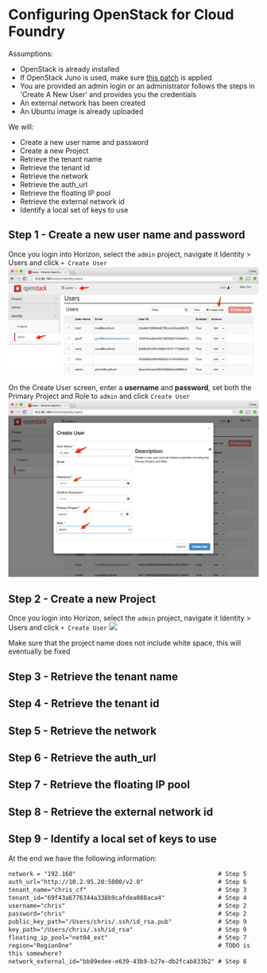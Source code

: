 # Configuring OpenStack for Cloud Foundry

Assumptions:

 - OpenStack is already installed
 - If OpenStack Juno is used, make sure [this patch](https://blog.starkandwayne.com/2015/05/05/openstack-juno-static-ip-patch/) is applied
 - You are provided an admin login or an administrator follows the steps in 'Create A New User' and provides you the credentials
 - An external network has been created
 - An Ubuntu image is already uploaded

We will:

 - Create a new user name and password
 - Create a new Project
 - Retrieve the tenant name
 - Retrieve the tenant id
 - Retrieve the network
 - Retrieve the auth_url
 - Retrieve the floating IP pool
 - Retrieve the external network id
 - Identify a local set of keys to use


## Step 1 - Create a new user name and password

Once you login into Horizon, select the `admin` project, navigate it Identity > Users and click `+ Create User`
![](https://raw.githubusercontent.com/cweibel/blog/master/images/Users-OpenStack-Dashboard-1.jpg)

On the Create User screen, enter a **username** and **password**, set both the Primary Project and Role to `admin` and click `Create User`
![](https://raw.githubusercontent.com/cweibel/blog/master/images/Users-OpenStack-Dashboard-2.png)


## Step 2 - Create a new Project

Once you login into Horizon, select the `admin` project, navigate it Identity > Users and click `+ Create User`
![](https://raw.githubusercontent.com/cweibel/blog/master/images/Projects-OpenStack-Dashboard-4jpg)



Make sure that the project name does not include white space, this will eventually be fixed


## Step 3 - Retrieve the tenant name


## Step 4 - Retrieve the tenant id


## Step 5 - Retrieve the network


## Step 6 - Retrieve the auth_url


## Step 7 - Retrieve the floating IP pool


## Step 8 - Retrieve the external network id


## Step 9 - Identify a local set of keys to use

At the end we have the following information:
```
network = "192.168"                                        # Step 5
auth_url="http://10.2.95.20:5000/v2.0"                     # Step 6
tenant_name="chris_cf"                                     # Step 3
tenant_id="69f43a6776344a338b9cafdea088aca4"               # Step 4
username="chris"                                           # Step 2
password="chris"                                           # Step 2
public_key_path="/Users/chris/.ssh/id_rsa.pub"             # Step 9
key_path="/Users/chris/.ssh/id_rsa"                        # Step 9
floating_ip_pool="net04_ext"                               # Step 7
region="RegionOne"                                         # TODO is this somewhere?
network_external_id="bb89edee-e639-43b9-b27e-db2fcab833b2" # Step 8
```
